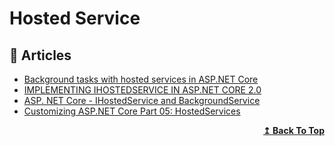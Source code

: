 # Hosted Service

## 📝 Articles

- [Background tasks with hosted services in ASP.NET Core](https://docs.microsoft.com/en-us/aspnet/core/fundamentals/host/hosted-services)
- [IMPLEMENTING IHOSTEDSERVICE IN ASP.NET CORE 2.0](https://www.stevejgordon.co.uk/asp-net-core-2-ihostedservice)
- [ASP. NET Core - IHostedService and BackgroundService](https://girishgodage.in/blog/customize-hostedservices)
- [Customizing ASP.​NET Core Part 05: HostedServices](https://asp.net-hacker.rocks/2018/10/04/customizing-aspnetcore-05-hostedservices.html)

<div align="right">
  <b><a href="#contents">↥ Back To Top</a></b>
</div>
